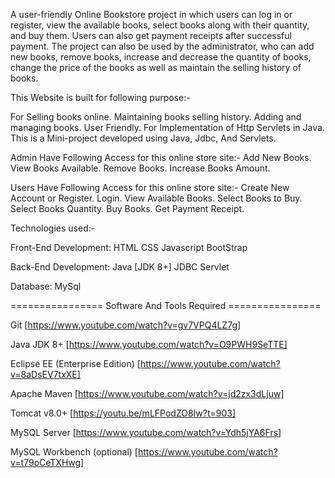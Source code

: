 A user-friendly Online Bookstore project in which users can log in or register, view the available books, select books along with their quantity, and buy them. Users can also get payment receipts after successful payment. The project can also be used by the administrator, who can add new books, remove books, increase and decrease the quantity of books, change the price of the books as well as maintain the selling history of books.

This Website is built for following purpose:-

For Selling books online.
Maintaining books selling history.
Adding and managing books.
User Friendly.
For Implementation of Http Servlets in Java.
This is a Mini-project developed using Java, Jdbc, And Servlets.

Admin Have Following Access for this online store site:-
Add New Books.
View Books Available.
Remove Books.
Increase Books Amount.

Users Have Following Access for this online store site:-
Create New Account or Register.
Login.
View Available Books.
Select Books to Buy.
Select Books Quantity.
Buy Books.
Get Payment Receipt.


Technologies used:-

Front-End Development:
HTML
CSS
Javascript
BootStrap

Back-End Development:
Java [JDK 8+]
JDBC
Servlet

Database:
MySql


================ Software And Tools Required ================

 Git [https://www.youtube.com/watch?v=gv7VPQ4LZ7g]

 Java JDK 8+ [https://www.youtube.com/watch?v=O9PWH9SeTTE]

 Eclipse EE (Enterprise Edition) [https://www.youtube.com/watch?v=8aDsEV7txXE]

 Apache Maven [https://www.youtube.com/watch?v=jd2zx3dLjuw]

Tomcat v8.0+ [https://youtu.be/mLFPodZO8Iw?t=903]

 MySQL Server [https://www.youtube.com/watch?v=Ydh5jYA6Frs]

MySQL Workbench (optional) [https://www.youtube.com/watch?v=t79oCeTXHwg]

